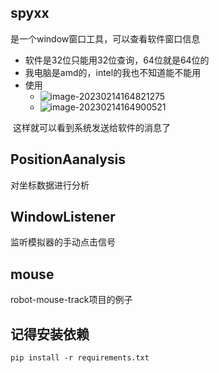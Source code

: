 ## spyxx

是一个window窗口工具，可以查看软件窗口信息

+ 软件是32位只能用32位查询，64位就是64位的
+ 我电脑是amd的，intel的我也不知道能不能用
+ 使用
  + ![image-20230214164821275](https://raw.githubusercontent.com/runhey/imgStg1/master/img2/202302141648833.png)
  + ![image-20230214164900521](https://raw.githubusercontent.com/runhey/imgStg1/master/img2/202302141649629.png)

​			这样就可以看到系统发送给软件的消息了

## PositionAanalysis

对坐标数据进行分析

## WindowListener

监听模拟器的手动点击信号

## mouse

robot-mouse-track项目的例子





## 记得安装依赖

~~~
pip install -r requirements.txt
~~~

